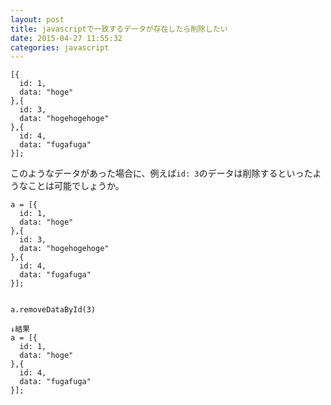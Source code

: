 ```yaml
---
layout: post
title: javascriptで一致するデータが存在したら削除したい
date: 2015-04-27 11:55:32
categories: javascript
---
```

<pre><code>[{
  id: 1,
  data: "hoge"
},{
  id: 3,
  data: "hogehogehoge"
},{
  id: 4,
  data: "fugafuga"
}];
</code></pre>

<p>このようなデータがあった場合に、例えば<code>id: 3</code>のデータは削除するといったようなことは可能でしょうか。</p>

<pre><code>a = [{
  id: 1,
  data: "hoge"
},{
  id: 3,
  data: "hogehogehoge"
},{
  id: 4,
  data: "fugafuga"
}];


a.removeDataById(3)

↓結果
a = [{
  id: 1,
  data: "hoge"
},{
  id: 4,
  data: "fugafuga"
}];
</code></pre>

